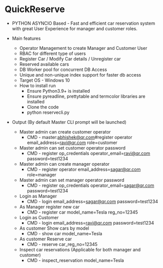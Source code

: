 # QuickReserve

* PYTHON ASYNCIO Based - Fast and efficient car reservation system with great User Experience for manager and customer roles.
* Main features
    - Operator Management to create Manager and Customer User
    - RBAC for different type of users
    - Register Car / Modify Car details / Unregister car
    - Reserved available cars
    - DB Worker pool for concurrent DB Access
    - Unique and non-unique index support for faster db access 
    
   
  * Target OS - Windows 10  
  * How to install run 
    - Ensure Python3.9+ is installed
    - Ensure pyreadline, prettytable and termcolor libraries are installed
    - Clone the code
    - python reservecli.py 

* Output (By default Master CLI prompt will be launched)
    - Master admin can create customer operator
        - CMD -  master:abhishek@qr.com#register operator email_address=ravi@qr.com role=customer
    - Master admin can set customer operator password
        - CMD - register op_credentials operator_email=ravi@qr.com password=test1234
    - Master admin can create manager operator
        - CMD - register operator email_address=sagar@qr.com role=manager
    - Master admin can set manager operator password
        - CMD - register op_credentials operator_email=sagar@qr.com password=test1234
    - Login as Manager
        - CMD - login email_address=sagar@qr.com password=test1234
    - As Manager register new car 
        - CMD - register car model_name=Tesla reg_no=12345
     - Login as Customer
        - CMD - login email_address=ravi@qr.com password=test1234
     - As customer Show cars by model
        - CMD - show car model_name=Tesla
    - As customer Reserve car
        - CMD - reserve car_reg_no=12345
    - Inspect car reservations (Applicable for both manager and customer)
        - CMD - inspect_reservation model_name=Tesla
      


